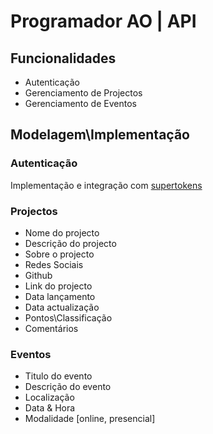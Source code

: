 # Programador AO | API

## Funcionalidades

- Autenticação
- Gerenciamento de Projectos
- Gerenciamento de Eventos

## Modelagem\Implementação

### Autenticação

Implementação e integração  com [supertokens](https://supertokens.com/)

### Projectos
- Nome do projecto
- Descrição do projecto
- Sobre o projecto
- Redes Sociais
- Github
- Link do projecto
- Data lançamento
- Data actualização
- Pontos\Classificação
- Comentários
 
### Eventos
- Titulo do evento
- Descrição do evento
- Localização
- Data & Hora
- Modalidade [online, presencial]